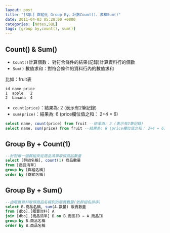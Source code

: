 ```yaml
---
layout: post
title: "[SQL] 群組化 Group By、計數Count()、求和Sum()"
date: 2011-04-03 05:28:00 +0800
categories: [Notes,SQL]
tags: [group by,count(), sum()]
---
```


## Count() & Sum()

- `Count()`計算個數： 對符合條件的結果(記錄)計算資料行的個數
- `Sum()` 數值求和：對符合條件的資料行內的數值求和

比如：fruit表

```
id name price
1  apple   2
2  banana  4
```

- `count(price)`：結果為: 2 (表示有2筆記錄)
- `sum(price)`：結果為: 6 (price欄位值之和： 2+4 = 6)

```sql
select name, count(price) from fruit --結果為: 2 (表示有2筆記錄)
select name, sum(price) from fruit --結果為: 6 (price欄位值之和： 2+4 = 6)
```

## Group By + Count(1)

```sql
--針對每一個群組來從商品清單取得商品數量
select [群組名稱], count(1) 商品數量
from [商品清單]
group by [群組名稱]
order by [群組名稱]
```

## Group By + Sum()

```sql
--由販賣資料取得商品名稱別的販賣數量(依群組名排序)
select B.商品名稱, sum(A.數量) 販賣數量
from [dbo].[販賣資料] A
join [dbo].[商品清單] B on B.商品ID = A.商品ID
group by B.商品名稱
order by B.商品名稱
```